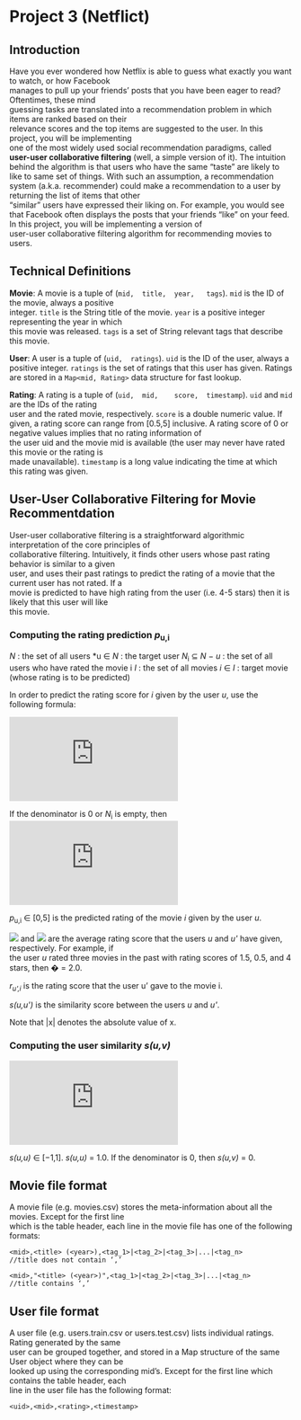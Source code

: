 # Project 3 (Netflict)

## Introduction

Have	you	ever	wondered	how	Netflix	is	able	to	guess	what	exactly you	want	to	watch,	or	how	Facebook	
manages	to	pull	up	your	friends’	posts	that	you	have	been	eager	to	read?	Oftentimes,	these	mind	
guessing	tasks	are	translated	into	a	recommendation	problem	in	which	items	are	ranked	based	on	their	
relevance	scores	and	the	top	items	are	suggested	to	the	user.	In	this	project,	you	will	be	implementing	
one	of	the	most	widely	used	social	recommendation	paradigms,	called	**user-user	collaborative	filtering**
(well,	a	simple	version	of	it). The	intuition	behind	the	algorithm	is	that users	who	have	the	same	“taste”	
are	likely	to	like	to	same	set	of	things.	With	such	an	assumption,	a	recommendation	system	(a.k.a.	
recommender)	could	make	a	recommendation to	a	user	by	returning	the	list	of	items	that	other	
“similar”	users	have	expressed	their	liking	on.	For	example,	you	would	see	that	Facebook	often	displays
the	posts	that	your	friends	“like” on	your	feed. In	this	project,	you	will	be	implementing a	version	of	
user-user	collaborative	filtering	algorithm	for	recommending	movies	to	users.		

## Technical Definitions

**Movie**:	A	movie	is	a	tuple	of	(`mid,	title,	year,	tags`).	`mid` is	the	ID	of	the	movie,	always	a	positive	
integer.	`title` is	the	String	title	of	the	movie.	`year` is	a	positive	integer	representing	the	year	in	which	
this	movie	was	released.	`tags` is	a	set	of	String	relevant	tags	that	describe	this	movie.

**User**:	A	user	is	a	tuple	of	(`uid,	ratings`).	`uid` is	the	ID	of	the	user,	always	a	positive	integer.
`ratings` is	the	set	of	ratings	that	this	user	has	given.	Ratings	are	stored	in	a	`Map<mid, Rating>`
data	structure	for	fast lookup.	

**Rating**: A	rating	is	a	tuple	of	(`uid,	mid,	score,	timestamp`).	`uid` and	`mid` are	the	IDs	of	the	rating	
user	and	the	rated	movie, respectively. `score` is	a	double	numeric	value.	If	given,	a	rating	score	can	
range	from	[0.5,5]	inclusive.	A	rating	score	of	0	or	negative	values	implies that	no	rating	information	of	
the	user	uid and	the	movie	mid is	available	(the	user	may	never	have	rated	this	movie	or	the	rating	is	
made	unavailable).	`timestamp` is	a	long	value	indicating the time	at	which	this	rating	was	given.

## User-User Collaborative Filtering for Movie Recommentdation

User-user	collaborative	filtering	is	a	straightforward	algorithmic	interpretation	of	the	core	principles	of	
collaborative	filtering.	Intuitively,	it	finds	other	users	whose	past	rating	behavior	is	similar	to	a	given	
user,	and	uses	their	past	ratings	to	predict	the	rating of	a	movie that	the	current user	has not	rated.	If	a	
movie	is	predicted	to	have	high	rating	from	the user	(i.e.	4-5	stars) then	it	is	likely	that	this	user	will	like	
this	movie.

### Computing the rating prediction *p*<sub>u,i</sub>

*N* : the set of all users
*u ∈ *N* : the target user
*N*<sub>i</sub> ⊆ *N* − *u* :	the	set	of	all	users who	have	rated	the	movie	i
*I* :	the	set	of	all	movies
*i* ∈ *I* :	target	movie	(whose	rating	is	to	be	predicted)

In	order	to	predict	the	rating	score	for	*i* given	by	the	user *u*,	use	the	following	formula:

![](http://www.sciweavers.org/tex2img.php?eq=p_%7Bu%2Ci%7D%20%3D%20%5Coverline%7Br%7D_u%20%2B%20%5Cfrac%7B%5Csum_%7Bu%27%20%E2%88%88%20N_i%7D%5E%7B%7D%20%5C%7Bs%28u%2C%20u%27%29%20%5Ccdot%20%28r_u%27%2Ci%20-%20%5Coverline%7Br%7D_u%27%29%20%5C%7D%20%7D%7B%5Csum_%7Bu%27%20%E2%88%88%20N_i%7D%5E%7B%7D%20%5Clvert%20s%28u%2Cu%27%29%20%5Clvert%7D&bc=White&fc=Black&im=jpg&fs=12&ff=arev&edit=)

If the	denominator	is	0 or	*N*<sub>i</sub> is	empty, then ![](http://www.sciweavers.org/tex2img.php?eq=p_%7Bu%2Ci%7D%20%3D%20%5Coverline%7Br%7D_u&bc=White&fc=Black&im=jpg&fs=12&ff=arev&edit=)

*p*<sub>u,i</sub> ∈ [0,5] is the	predicted	rating	of	the	movie	*i* given	by	the	user *u*. 

![](http://www.sciweavers.org/tex2img.php?eq=![](http://www.sciweavers.org/tex2img.php?eq=HERE&bc=White&fc=Black&im=jpg&fs=12&ff=arev&edit=)&bc=White&fc=Black&im=jpg&fs=12&ff=arev&edit=) and	![](http://www.sciweavers.org/tex2img.php?eq=![](http://www.sciweavers.org/tex2img.phpeq=HERE&bc=White&fc=Black&im=jpg&fs=12&ff=arev&edit=)%27&bc=White&fc=Black&im=jpg&fs=12&ff=arev&edit=) are	the	average	rating	score	that	the	users	*u*	and	*u'*	have	given,	respectively. For	example,	if	
the	user *u* rated	three	movies	in	the	past	with	rating	scores	of	1.5,	0.5,	and	4	stars,	then	� = 2.0.

*r<sub>u',i</sub>* is	the	rating	score	that	the	user	u’ gave	to	the	movie	i.

*s(u,u')* is	the	similarity	score	between	the	users	*u* and	*u'*.

Note	that	|x|	denotes	the absolute	value	of	x.

### Computing the user similarity *s(u,v)*

![](http://www.sciweavers.org/tex2img.php?eq=p_%7B%28u%2Cv%29%7D%20%3D%20%5Cfrac%7B%5Csum_%7Bi%20%E2%88%88%20I_u%7D%5E%7B%7D%20%5B%28r_%7Bu%2Ci%7D%20-%20%5Coverline%7Br%7D_u%29%20%5Ccdot%20%28r_%7Bv%2Ci%7D%20-%20%5Coverline%7Br%7D_v%29%5D%20%7D%7B%5Csqrt%20%7B%5Csum_%7Bi%20%E2%88%88%20I_u%20%5Ccap%20I_v%7D%5E%7B%7D%20%28r_%7Bu%2Ci%7D%20-%20%5Coverline%7Br%7D_u%29%5E2%7D%20%5Csqrt%7B%5Csum_%7Bi%20%E2%88%88%20I_u%20%5Ccap%20I_v%7D%5E%7B%7D%20%28r_%7Bv%2Ci%7D%20-%20%5Coverline%7Br%7D_v%29%5E2%7D%20%7D&bc=White&fc=Black&im=jpg&fs=12&ff=arev&edit=)

*s(u,u)* ∈ [−1,1].	*s(u,u)* = 1.0. If	the	denominator	is	0,	then *s(u,v)* = 0.

## Movie file format

A	movie	file	(e.g.	movies.csv)	stores	the	meta-information	about	all	the	movies.	Except for the	first	line	
which	is	the	table	header,	each	line	in	the	movie	file	has	one	of	the	following	formats:

```
<mid>,<title> (<year>),<tag_1>|<tag_2>|<tag_3>|...|<tag_n>
//title does not contain ‘,’

<mid>,"<title> (<year>)",<tag_1>|<tag_2>|<tag_3>|...|<tag_n>
//title contains ‘,’
```

## User file format

A	user	file	(e.g.	users.train.csv	or	users.test.csv)	lists individual	ratings.	Rating	generated	by	the	same	
user	can	be	grouped	together,	and	stored	in	a	Map	structure of	the same	User	object where	they	can	be	
looked	up	using	the	corresponding	mid’s. Except	for	the	first	line	which	contains	the	table	header,	each	
line	in	the	user	file	has	the	following	format:

```
<uid>,<mid>,<rating>,<timestamp>
```
